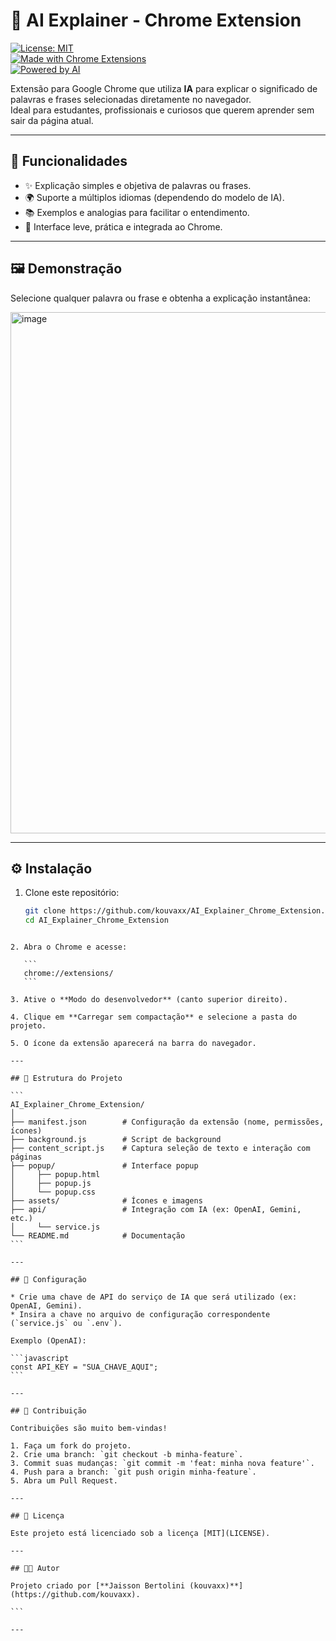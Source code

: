 
# 📖 AI Explainer - Chrome Extension  

[![License: MIT](https://img.shields.io/badge/License-MIT-green.svg)](LICENSE)  
[![Made with Chrome Extensions](https://img.shields.io/badge/Made%20with-Chrome%20Extensions-blue)](https://developer.chrome.com/docs/extensions/)  
[![Powered by AI](https://img.shields.io/badge/Powered%20by-AI-purple)](#funcionalidades)  

Extensão para Google Chrome que utiliza **IA** para explicar o significado de palavras e frases selecionadas diretamente no navegador.  
Ideal para estudantes, profissionais e curiosos que querem aprender sem sair da página atual.  

---

## 🚀 Funcionalidades

- ✨ Explicação simples e objetiva de palavras ou frases.  
- 🌍 Suporte a múltiplos idiomas (dependendo do modelo de IA).  
- 📚 Exemplos e analogias para facilitar o entendimento.  
- 🎨 Interface leve, prática e integrada ao Chrome.  

---

## 🖼️ Demonstração

Selecione qualquer palavra ou frase e obtenha a explicação instantânea:  

<img width="1089" height="834" alt="image" src="https://github.com/user-attachments/assets/9ca426b3-185a-4f14-b14e-451bc1e45275" />
  

---

## ⚙️ Instalação

1. Clone este repositório:  

   ```bash
   git clone https://github.com/kouvaxx/AI_Explainer_Chrome_Extension.git
   cd AI_Explainer_Chrome_Extension
````

2. Abra o Chrome e acesse:

   ```
   chrome://extensions/
   ```

3. Ative o **Modo do desenvolvedor** (canto superior direito).

4. Clique em **Carregar sem compactação** e selecione a pasta do projeto.

5. O ícone da extensão aparecerá na barra do navegador.

---

## 📂 Estrutura do Projeto

```
AI_Explainer_Chrome_Extension/
│
├── manifest.json        # Configuração da extensão (nome, permissões, ícones)
├── background.js        # Script de background
├── content_script.js    # Captura seleção de texto e interação com páginas
├── popup/               # Interface popup
│     ├── popup.html
│     ├── popup.js
│     └── popup.css
├── assets/              # Ícones e imagens
├── api/                 # Integração com IA (ex: OpenAI, Gemini, etc.)
│     └── service.js
└── README.md            # Documentação
```

---

## 🔑 Configuração

* Crie uma chave de API do serviço de IA que será utilizado (ex: OpenAI, Gemini).
* Insira a chave no arquivo de configuração correspondente (`service.js` ou `.env`).

Exemplo (OpenAI):

```javascript
const API_KEY = "SUA_CHAVE_AQUI";
```

---

## 🤝 Contribuição

Contribuições são muito bem-vindas!

1. Faça um fork do projeto.
2. Crie uma branch: `git checkout -b minha-feature`.
3. Commit suas mudanças: `git commit -m 'feat: minha nova feature'`.
4. Push para a branch: `git push origin minha-feature`.
5. Abra um Pull Request.

---

## 📜 Licença

Este projeto está licenciado sob a licença [MIT](LICENSE).

---

## 👨‍💻 Autor

Projeto criado por [**Jaisson Bertolini (kouvaxx)**](https://github.com/kouvaxx).

```

---

